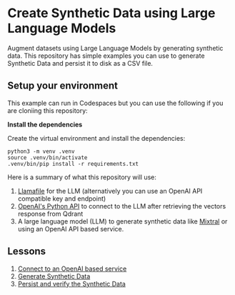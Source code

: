 # Create Synthetic Data using Large Language Models

Augment datasets using Large Language Models by generating synthetic data. This repository has simple examples you can use to generate Synthetic Data and persist it to disk as a CSV file.

## Setup your environment

This example can run in Codespaces but you can use the following if you are
cloniing this repository:

**Install the dependencies**

Create the virtual environment and install the dependencies:

```
python3 -m venv .venv
source .venv/bin/activate
.venv/bin/pip install -r requirements.txt
```

Here is a summary of what this repository will use:

1. [Llamafile](https://github.com/Mozilla-Ocho/llamafile) for the LLM (alternatively you can use an OpenAI API compatible key and endpoint)
1. [OpenAI's Python API](https://pypi.org/project/openai/) to connect to the LLM after retrieving the vectors response from Qdrant
1. A large language model (LLM) to generate synthetic data like [Mixtral](https://huggingface.co/jartine/Mixtral-8x7B-Instruct-v0.1-llamafile/resolve/main/mixtral-8x7b-instruct-v0.1.Q5_K_M.llamafile?download=true) or using an OpenAI API based service. 

## Lessons

1. [Connect to an OpenAI based service](./examples/1-openai-api/example.ipynb)
1. [Generate Synthetic Data](./examples/2-generate-data/example.ipynb)
1. [Persist and verify the Synthetic Data](./examples/3-persist-and-verify/example.ipynb)